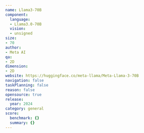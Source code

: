 ```yaml
---
name: Llama3-70B
component:
  language:
  - Llama3.0-70B
  vision:
  - unsigned
size:
- 70
author:
- Meta AI
qa:
- 2D
dimension:
- 2D
website: https://huggingface.co/meta-llama/Meta-Llama-3-70B
navigation: false
taskPlanning: false
reason: false
opensource: true
release:
  year: 2024
category: general
score:
  benchmark: {}
  summary: {}
---
```


